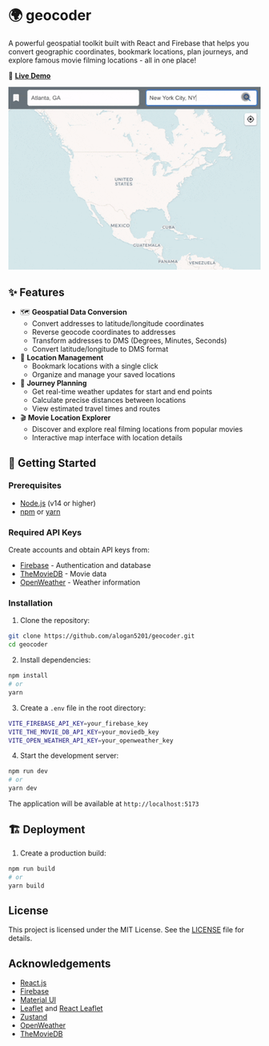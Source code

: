 # 🌍 geocoder 
A powerful geospatial toolkit built with React and Firebase that helps you convert geographic coordinates, bookmark locations, plan journeys, and explore famous movie filming locations - all in one place!

🚀 **[Live Demo](https://geocoder-react.netlify.app/)**

![Demo](demo.gif)

## ✨ Features

- 🗺️ **Geospatial Data Conversion**
  - Convert addresses to latitude/longitude coordinates
  - Reverse geocode coordinates to addresses
  - Transform addresses to DMS (Degrees, Minutes, Seconds)
  - Convert latitude/longitude to DMS format
- 📍 **Location Management**
  - Bookmark locations with a single click
  - Organize and manage your saved locations
- 🚗 **Journey Planning**
  - Get real-time weather updates for start and end points
  - Calculate precise distances between locations
  - View estimated travel times and routes
- 🎬 **Movie Location Explorer**
  - Discover and explore real filming locations from popular movies
  - Interactive map interface with location details

## 🚀 Getting Started

### Prerequisites
- [Node.js](https://nodejs.org/) (v14 or higher)
- [npm](https://www.npmjs.com/) or [yarn](https://yarnpkg.com/)

### Required API Keys
Create accounts and obtain API keys from:
- [Firebase](https://firebase.google.com/) - Authentication and database
- [TheMovieDB](https://developer.themoviedb.org/docs/getting-started) - Movie data
- [OpenWeather](https://openweathermap.org/api) - Weather information

### Installation

1. Clone the repository:
```bash
git clone https://github.com/alogan5201/geocoder.git
cd geocoder
```

2. Install dependencies:
```bash
npm install
# or
yarn
```

3. Create a `.env` file in the root directory:
```bash
VITE_FIREBASE_API_KEY=your_firebase_key
VITE_THE_MOVIE_DB_API_KEY=your_moviedb_key
VITE_OPEN_WEATHER_API_KEY=your_openweather_key
```

4. Start the development server:
```bash
npm run dev
# or
yarn dev
```

The application will be available at `http://localhost:5173`

## 🏗️ Deployment

1. Create a production build:
```bash
npm run build
# or
yarn build
```

## License

This project is licensed under the MIT License. See the [LICENSE](LICENSE) file for details.

## Acknowledgements

- [React.js](https://react.dev/)
- [Firebase](https://firebase.google.com/docs)
- [Material UI](https://mui.com/material-ui/getting-started/)
- [Leaflet](https://leafletjs.com/reference.html) and [React Leaflet](https://react-leaflet.js.org/)  
- [Zustand](https://docs.pmnd.rs/)
- [OpenWeather](https://openweathermap.org/api)
- [TheMovieDB](https://developer.themoviedb.org/docs)

